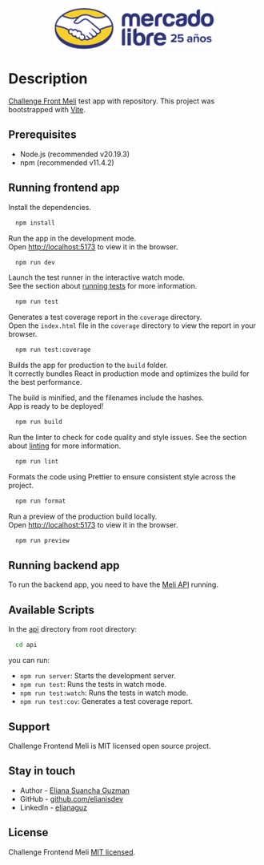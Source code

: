 <p align="center">
  <a href="http://mercadolibre.com/" target="blank">
<img src="src/assets/logo_large_25years@2x.png" width="320" alt="Mercado libre" />
</a>
</p>

# Description

[Challenge Front Meli](https://github.com/elianisdev/challenge-frontend-meli) test app with repository.
This project was bootstrapped with [Vite](https://vite.dev/guide/).

## Prerequisites

- Node.js (recommended v20.19.3)
- npm (recommended v11.4.2)

## Running frontend app

Install the dependencies.

```bash
  npm install
```

Run the app in the development mode.\
Open [http://localhost:5173](http://localhost:5173) to view it in the browser.

```bash
  npm run dev
```

Launch the test runner in the interactive watch mode.\
See the section about [running tests](https://vitejs.dev/guide/unit-testing.html) for more information.

```bash
  npm run test
````

Generates a test coverage report in the `coverage` directory.\
Open the `index.html` file in the `coverage` directory to view the report in your browser.

```bash
  npm run test:coverage
```

Builds the app for production to the `build` folder.\
It correctly bundles React in production mode and optimizes the build for the best performance.

The build is minified, and the filenames include the hashes.\
App is ready to be deployed!

```bash
  npm run build
```

Run the linter to check for code quality and style issues.
See the section about [linting](https://eslint.org/docs/user-guide/getting-started) for more information.

```bash
  npm run lint
```

Formats the code using Prettier to ensure consistent style across the project.

```bash
  npm run format
```

Run a preview of the production build locally.\
Open [http://localhost:5173](http://localhost:5173) to view it in the browser.

```bash
  npm run preview
```

## Running backend app

To run the backend app, you need to have the [Meli API](https://api.mercadolibre.com/sites/MLA/) running.

## Available Scripts

In the [api](api) directory from root directory:

```bash
  cd api
```
 you can run:

- `npm run server`: Starts the development server.
- `npm run test`: Runs the tests in watch mode.
- `npm run test:watch`: Runs the tests in watch mode.
- `npm run test:cov`: Generates a test coverage report.

## Support

Challenge Frontend Meli is MIT licensed open source project.

## Stay in touch

- Author - [Eliana Suancha Guzman](https://github.com/elianisdev)
- GitHub - [github.com/elianisdev](https://github.com/elianisdev)
- LinkedIn - [elianaguz](https://www.linkedin.com/in/elianaguz/)

## License

Challenge Frontend Meli [MIT licensed]().
